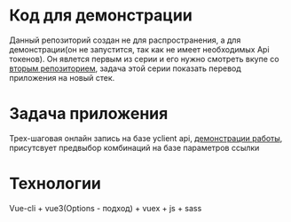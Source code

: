 # Код для демонстрации

Данный репозиторий создан не для распространения, а для демонстрации(он не запуcтится, так как не имеет необходимых Api токенов). Он явлется первым из серии и его нужно смотреть вкупе со [вторым репозиторием](https://github.com/Krel-developer/demonstration-2), задача этой серии показать перевод приложения на новый стек.

# Задача приложения

Трех-шаговая онлайн запись на базе yclient api, [демонстрации работы](http://onkoplus/onlajn-zapis/?staff_id=3519244), присутсвует предвыбор комбинаций на базе параметров ссылки

# Технологии

Vue-cli + vue3(Options - подход) + vuex + js + sass
